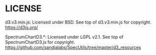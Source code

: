 LICENSE
=======

d3.v3.min.js: Licensed under BSD. See top of d3.v3.min.js for copyright. https://d3js.org/

SpectrumChartD3.*: Licensed under LGPL v2.1. See top of SpectrumChartD3.js for copyright. https://github.com/sandialabs/SpecUtils/tree/master/d3_resources